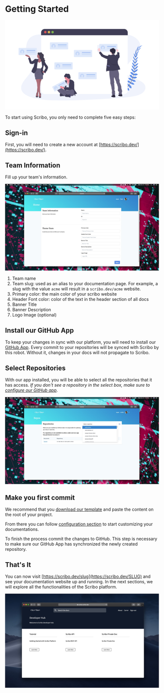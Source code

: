 # Getting Started

![Getting Started](assets/getting-started.png)

To start using Scribo, you only need to complete five easy steps:

## Sign-in

First, you will need to create a new account at [https://scribo.dev/](https://scribo.dev/).

## Team Information

Fill up your team's information. 

![Team Information](assets/team-form.jpg)

1) Team name
2) Team slug: used as an alias to your documentation page. For example, a slug with the value `acme` will result in a `scribo.dev/acme` website.
3) Primary color: the main color of your scribo website
4) Header Font color: color of the text in the header section of all docs
5) Banner Title
6) Banner Description
7) Logo Image (optional)

## Install our GitHub App

To keep your changes in sync with our platform, you will need to install our [GitHub App](https://github.com/apps/scribo-robot). Every commit to your repositories will be synced with Scribo by this robot. Without it, changes in your docs will not propagate to Scribo.

## Select Repositories

With our app installed, you will be able to select all the repositories that it has access. *If you don't see a repository in the select box, make sure to [configure our GitHub app](https://github.com/apps/scribo-robot)*. 

![Repository selection](assets/repository-form.jpg)

## Make you first commit

We recommend that you [download our template](https://github.com/scribo-dev/scribo-public-docs/archive/master.zip) and paste the content on the root of your project.

From there you can follow [configuration section](config) to start customizing your documentations.

To finish the process commit the changes to GitHub. This step is necessary to make sure our GitHub App has synchronized the newly created repository.

## That's It

You can now visit [https://scribo.dev/slug](https://scribo.dev/SLUG) and see your documentation website up and running. In the next sections, we will explore all the functionalities of the Scribo platform.

![Documentation Website](assets/doc-website.jpg)
